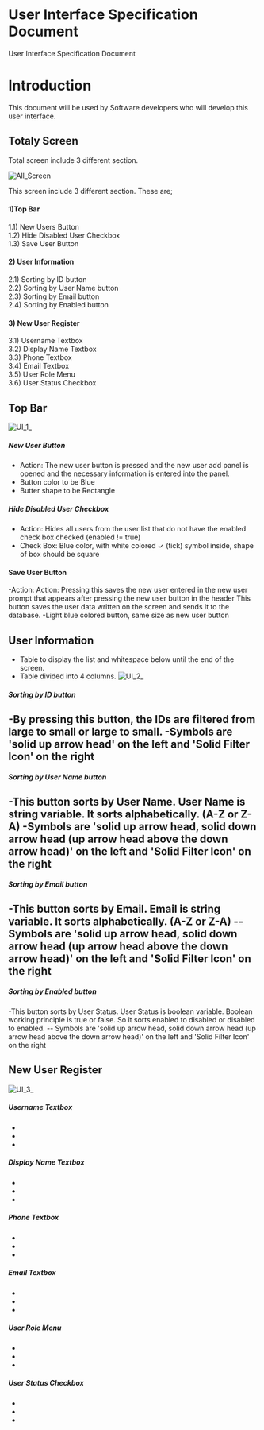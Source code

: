 # User Interface Specification Document
User Interface Specification Document

# Introduction
This document will be used by Software developers who will develop this user interface. 

## Totaly Screen
Total screen include 3 different section.

![All_Screen](https://user-images.githubusercontent.com/53150892/179973393-ef37ea52-ca61-4a25-bf44-389c40c3eaae.PNG)

This screen include 3 different section. These are; <br>
#### 1)Top Bar <br>

   1.1) New Users Button <br>
   1.2) Hide Disabled User Checkbox <br>
   1.3) Save User Button <br>
  
#### 2) User Information <br>
   2.1) Sorting by ID button<br>
   2.2) Sorting by User Name button <br>
   2.3) Sorting by Email button <br>
   2.4) Sorting by Enabled button <br>
  
#### 3) New User Register  <br>
   3.1) Username Textbox <br>
   3.2) Display Name Textbox <br>
   3.3) Phone Textbox <br>
   3.4) Email Textbox <br>
   3.5) User Role Menu <br>
   3.6) User Status Checkbox <br>
   
  
## Top Bar


![UI_1_](https://user-images.githubusercontent.com/53150892/179984982-503048b6-ae96-48e9-a212-c0ac6d337e4f.PNG)
##### New User Button
- Action: The new user button is pressed and the new user add panel is opened and the necessary    information is entered into the panel.
- Button color to be Blue
- Butter shape to be Rectangle  

##### Hide Disabled User Checkbox
- Action: Hides all users from the user list that do not have the enabled check box checked (enabled != true)
- Check Box: Blue color, with white colored ✓ (tick) symbol inside, shape of box should be square

#### Save User Button
-Action: Action: Pressing this saves the new user entered in the new user prompt that appears after pressing the new user button in the header
 This button saves the user data written on the screen and sends it to the database.
-Light blue colored button, same size as new user button 
  
## User Information
- Table to display the list and whitespace below until the end of the screen.
- Table divided into 4 columns.
![UI_2_](https://user-images.githubusercontent.com/53150892/180003914-0fe391a2-cf2a-404f-ac04-ae67d394469c.PNG)



##### Sorting by ID button
-By pressing this button, the IDs are filtered from large to small or large to small.
-Symbols are 'solid up arrow head' on the left and 'Solid Filter Icon' on the right 
-
##### Sorting by User Name button 
-This button sorts by User Name. User Name is string variable. It sorts alphabetically. (A-Z or Z-A)
-Symbols are 'solid up arrow head, solid down arrow head (up arrow head above the down arrow head)' on the left and 'Solid Filter Icon' on the right 
-
##### Sorting by Email button 
-This button sorts by Email. Email is string variable. It sorts alphabetically. (A-Z or Z-A)
-- Symbols are 'solid up arrow head, solid down arrow head (up arrow head above the down arrow head)' on the left and 'Solid Filter Icon' on the right 
-
##### Sorting by Enabled button
-This button sorts by User Status. User Status is boolean variable. Boolean working principle is true or false. So it sorts enabled to disabled or disabled to enabled.
-- Symbols are 'solid up arrow head, solid down arrow head (up arrow head above the down arrow head)' on the left and 'Solid Filter Icon' on the right 

  
  
  
## New User Register
![UI_3_](https://user-images.githubusercontent.com/53150892/180003876-ec59bf6d-e64d-45cd-afa1-019ecdeba7e1.PNG)


##### Username Textbox 
-
-
-
##### Display Name Textbox 
-
-
-
##### Phone Textbox 
-
-
-
##### Email Textbox 
-
-
-
##### User Role Menu 
-
-
-
##### User Status Checkbox 
-
-
-

